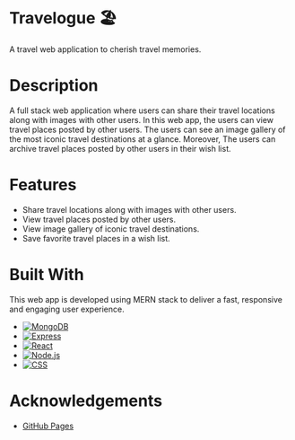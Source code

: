 # Travelogue 🏖

A travel web application to cherish travel memories.

# Description

A full stack web application where users can share their travel locations along with images with other users.
In this web app, the users can view travel places posted by other users.
The users can see an image gallery of the most iconic travel destinations at a glance.
Moreover, The users can archive travel places posted by other users in their wish list.

# Features

* Share travel locations along with images with other users. 
* View travel places posted by other users.
* View image gallery of iconic travel destinations.
* Save favorite travel places in a wish list.

# Built With

This web app is developed using MERN stack to deliver a fast, responsive and engaging user experience. 

* [![MongoDB][mongodb-shield]][mongodb-url]
* [![Express][express-shield]][express-url]
* [![React][react-shield]][react-url]
* [![Node.js][nodejs-shield]][nodejs-url]
* [![CSS][css-shield]][css-url]

# Acknowledgements

* [GitHub Pages](https://pages.github.com)

<!-- REFERENCE VARIABLES -->
[mongodb-shield]: https://img.shields.io/badge/MongoDB-%234ea94b.svg?style=for-the-badge&logo=mongodb&logoColor=white
[mongodb-url]: https://www.mongodb.com/
[express-shield]: https://img.shields.io/badge/express.js-%23404d59.svg?style=for-the-badge&logo=express&logoColor=%2361DAFB
[express-url]: https://expressjs.com/
[react-shield]: https://img.shields.io/badge/react-%2320232a.svg?style=for-the-badge&logo=react&logoColor=%2361DAFB
[react-url]: https://reactjs.org/
[nodejs-shield]: https://img.shields.io/badge/node.js-6DA55F?style=for-the-badge&logo=node.js&logoColor=white
[nodejs-url]: https://nodejs.org/en/
[css-shield]: https://img.shields.io/badge/css3-%231572B6.svg?style=for-the-badge&logo=css3&logoColor=white
[css-url]: https://www.w3.org/Style/CSS/Overview.en.html



